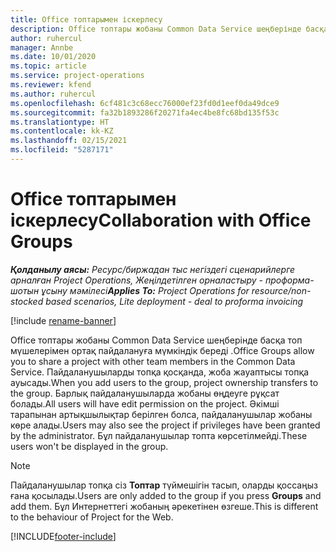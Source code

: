 ```yaml
---
title: Office топтарымен іскерлесу
description: Office топтары жобаны Common Data Service шеңберінде басқа топ мүшелерімен ортақ пайдалануға мүмкіндік береді .
author: ruhercul
manager: Annbe
ms.date: 10/01/2020
ms.topic: article
ms.service: project-operations
ms.reviewer: kfend
ms.author: ruhercul
ms.openlocfilehash: 6cf481c3c68ecc76000ef23fd0d1eef0da49dce9
ms.sourcegitcommit: fa32b1893286f20271fa4ec4be8fc68bd135f53c
ms.translationtype: HT
ms.contentlocale: kk-KZ
ms.lasthandoff: 02/15/2021
ms.locfileid: "5287171"
---
```

# <a name="collaboration-with-office-groups"></a><span data-ttu-id="ed7a7-103">Office топтарымен іскерлесу</span><span class="sxs-lookup"><span data-stu-id="ed7a7-103">Collaboration with Office Groups</span></span>

<span data-ttu-id="ed7a7-104">_**Қолданылу аясы:** Ресурс/биржадан тыс негіздегі сценарийлерге арналған Project Operations, Жеңілдетілген орналастыру - проформа-шотын ұсыну мәмілесі_</span><span class="sxs-lookup"><span data-stu-id="ed7a7-104">_**Applies To:** Project Operations for resource/non-stocked based scenarios, Lite deployment - deal to proforma invoicing_</span></span>

[!include [rename-banner](~/includes/cc-data-platform-banner.md)]

<span data-ttu-id="ed7a7-105">Office топтары жобаны Common Data Service шеңберінде басқа топ мүшелерімен ортақ пайдалануға мүмкіндік береді .</span><span class="sxs-lookup"><span data-stu-id="ed7a7-105">Office Groups allow you to share a project with other team members in the Common Data Service.</span></span> <span data-ttu-id="ed7a7-106">Пайдаланушыларды топқа қосқанда, жоба жауаптысы топқа ауысады.</span><span class="sxs-lookup"><span data-stu-id="ed7a7-106">When you add users to the group, project ownership transfers to the group.</span></span> <span data-ttu-id="ed7a7-107">Барлық пайдаланушыларда жобаны өңдеуге рұқсат болады.</span><span class="sxs-lookup"><span data-stu-id="ed7a7-107">All users will have edit permission on the project.</span></span> <span data-ttu-id="ed7a7-108">Әкімші тарапынан артықшылықтар берілген болса, пайдаланушылар жобаны көре алады.</span><span class="sxs-lookup"><span data-stu-id="ed7a7-108">Users may also see the project if privileges have been granted by the administrator.</span></span> <span data-ttu-id="ed7a7-109">Бұл пайдаланушылар топта көрсетілмейді.</span><span class="sxs-lookup"><span data-stu-id="ed7a7-109">These users won't be displayed in the group.</span></span>

> [!NOTE] 
> <span data-ttu-id="ed7a7-110">Пайдаланушылар топқа сіз **Топтар** түймешігін тасып, оларды қоссаңыз ғана қосылады.</span><span class="sxs-lookup"><span data-stu-id="ed7a7-110">Users are only added to the group if you press **Groups** and add them.</span></span> <span data-ttu-id="ed7a7-111">Бұл Интернеттегі жобаның әрекетінен өзгеше.</span><span class="sxs-lookup"><span data-stu-id="ed7a7-111">This is different to the behaviour of Project for the Web.</span></span> 



[!INCLUDE[footer-include](../includes/footer-banner.md)]